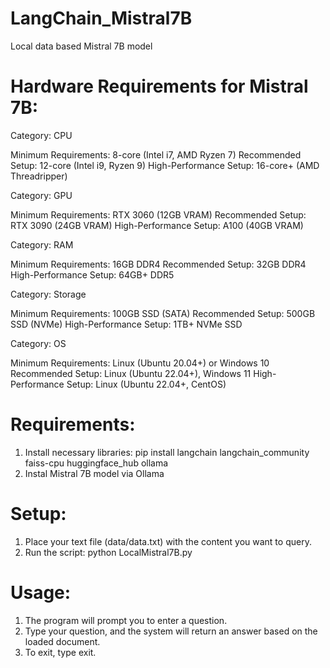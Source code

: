 # LangChain_Mistral7B
 Local data based Mistral 7B model

# Hardware Requirements for Mistral 7B:
Category: CPU

Minimum Requirements: 8-core (Intel i7, AMD Ryzen 7)
Recommended Setup: 12-core (Intel i9, Ryzen 9)
High-Performance Setup: 16-core+ (AMD Threadripper)

Category: GPU

Minimum Requirements: RTX 3060 (12GB VRAM)
Recommended Setup: RTX 3090 (24GB VRAM)
High-Performance Setup: A100 (40GB VRAM)

Category: RAM

Minimum Requirements: 16GB DDR4
Recommended Setup: 32GB DDR4
High-Performance Setup: 64GB+ DDR5

Category: Storage

Minimum Requirements: 100GB SSD (SATA)
Recommended Setup: 500GB SSD (NVMe)
High-Performance Setup: 1TB+ NVMe SSD

Category: OS

Minimum Requirements: Linux (Ubuntu 20.04+) or Windows 10
Recommended Setup: Linux (Ubuntu 22.04+), Windows 11
High-Performance Setup: Linux (Ubuntu 22.04+, CentOS)
# Requirements:
1. Install necessary libraries: pip install langchain langchain_community faiss-cpu huggingface_hub ollama
2. Instal Mistral 7B model via Ollama
# Setup:
1. Place your text file (data/data.txt) with the content you want to query.
2. Run the script: python LocalMistral7B.py
# Usage:
1. The program will prompt you to enter a question.
2. Type your question, and the system will return an answer based on the loaded document.
3. To exit, type exit.
